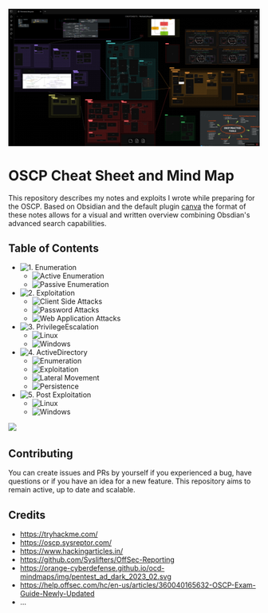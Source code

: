 ![](Images/Pasted%20image%2020250221212142.png)

# OSCP Cheat Sheet  and Mind Map

This repository describes my notes and exploits I wrote while preparing for the OSCP. Based on Obsidian and the default plugin [canva](https://obsidian.md/canvas) the format of these notes allows for a visual and written overview combining Obsdian's advanced search capabilities.

## Table of Contents

- ![1. Enumeration](CHEATSHEETS/1.Enumeration)
	- ![Active Enumeration](CHEATSHEETS/1.Enumeration/ActiveEnumeration)
	- ![Passive Enumeration](CHEATSHEETS/1.Enumeration/PassiveEnumeration)
- ![2. Exploitation](CHEATSHEETS/2.Exploitation)
	- ![Client Side Attacks](CHEATSHEETS/2.Exploitation/ClientSideAttacks)
	- ![Password Attacks](CHEATSHEETS/2.Exploitation/PasswordAttacks)
	- ![Web Application Attacks](CHEATSHEETS/2.Exploitation/WebApplicationAttacks)
- ![3. PrivilegeEscalation](CHEATSHEETS/3.PrivilegeEscalation)
	- ![Linux](CHEATSHEETS/3.PrivilegeEscalation/Linux)
	- ![Windows](CHEATSHEETS/3.PrivilegeEscalation/Windows)
- ![4. ActiveDirectory](CHEATSHEETS/4.ActiveDirectory)
	- ![Enumeration](CHEATSHEETS/4.ActiveDirectory/Enumeration)
	- ![Exploitation](CHEATSHEETS/4.ActiveDirectory/Exploitation)
	- ![Lateral Movement](CHEATSHEETS/4.ActiveDirectory/LateralMovement)
	- ![Persistence](CHEATSHEETS/4.ActiveDirectory/Persistence)
- ![5. Post Exploitation](CHEATSHEETS/5.PostExploitation)
	- ![Linux](CHEATSHEETS/5.PostExploitation/Linux)
	- ![Windows](CHEATSHEETS/5.PostExploitation/Windows)


![](Images/Example.gif)


## Contributing

You can create issues and PRs by yourself if you experienced a bug, have questions or if you have an idea for a new feature. This repository aims to remain active, up to date and scalable.

## Credits

- https://tryhackme.com/
- https://oscp.sysreptor.com/
- https://www.hackingarticles.in/
- https://github.com/Syslifters/OffSec-Reporting
- https://orange-cyberdefense.github.io/ocd-mindmaps/img/pentest_ad_dark_2023_02.svg
- https://help.offsec.com/hc/en-us/articles/360040165632-OSCP-Exam-Guide-Newly-Updated
- ...
